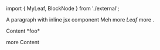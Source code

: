 import { MyLeaf, BlockNode } from './external';

A paragraph with inline jsx component <MyLeaf foo="fooValue">Meh more _Leaf_</MyLeaf> more <Marker type="warning" />.

<BlockNode foo="fooValue">
  Content *foo*

  more Content
</BlockNode>